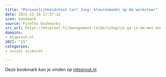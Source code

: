 ```yaml
---
title: "Persoonlijkheidstest Carl Jung: kleurenmodel op de werkvloer"
date: 2021-11-18 17:37:12
icon: bookmark
source: Firefox bookmarks
src_url: https://mtsprout.nl/management-leiderschap/zo-ga-je-om-met-andere-kleuren-op-je-werk
domains:
- mtsprout.nl
2021: "11"
categories:
- social sciences

---
```

Deze bookmark kan je vinden op [mtsprout.nl](https://mtsprout.nl/management-leiderschap/zo-ga-je-om-met-andere-kleuren-op-je-werk).
